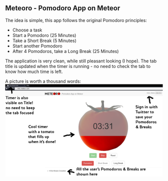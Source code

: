 Meteoro - Pomodoro App on Meteor
--------------------------------

The idea is simple, this app follows the original Pomodoro principles:

 - Choose a task
 - Start a Pomodoro (25 Minutes)
 - Take a Short Break (5 Minutes)
 - Start another Pomodoro
 - After 4 Pomodoros, take a Long Break (25 Minutes)

The application is very clean, while still pleasant looking (I hope).
The tab title is updated when the timer is running - no need to check the tab to know how much time is left.

A picture is worth a thousand words:
![Meteoro Info](https://raw.githubusercontent.com/AZdv/meteoro/master/info.png)


